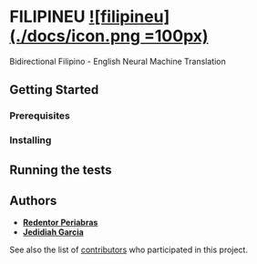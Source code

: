 # FILIPINEU [![filipineu](./docs/icon.png =100px)](https://github.com/redperiabras/filipineu/)

Bidirectional Filipino - English Neural Machine Translation


## Getting Started



### Prerequisites



### Installing



## Running the tests



## Authors

* **[Redentor Periabras](https://github.com/redperiabras/)**
* **[Jedidiah Garcia](https://github.com/jedidiahgarcia/)**

See also the list of [contributors](https://github.com/redperiabras/FILIPINEU/contributors) who participated in this project.